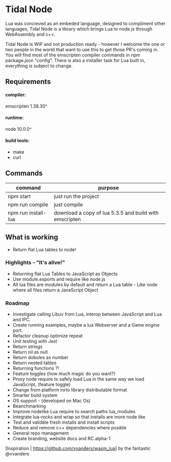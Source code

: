 # Tidal Node

Lua was concieved as an embeded language, designed to compliment other languages, Tidal Node is a library which brings Lua to node.js through WebAssembly and c++.

Tidal Node is WIP and not production ready - however I welcome the one or two people in the world that want to use this to get those PR's coming in. You will find most of the emscripten compiler commands in npm package.json "config". There is also a installer task for Lua built in, everything is subject to change.

## Requirements
#### compiler:
emscripten 1.38.30^
#### runtime:
node 10.0.0^
#### build tools:
- make
- curl

## Commands
| command | purpose |
| ------------- | ------------- |
| npm start | just run the project |
| npm run compile | just compile |
| npm run install-lua | download a copy of lua 5.3.5 and build with emscripten |

## What is working
- Return flat Lua tables to node!

### Highlights - "It's alive!"
- Returning flat Lua Tables to JavaScript as Objects
- Use module.exports and require like node.js
- All lua files are modules by default and return a Lua table - Like node where all files return a JavaScript Object

### Roadmap
- Investigate calling Libuv from Lua, interop between JavaScript and Lua and IPC.
- Create running examples, maybe a lua Webserver and a Game engine port.
- Refactor cleanup optimize repeat
- Unit testing with Jest
- Return strings
- Return nil as null
- Return dobules as number
- Return nested tables
- Returning functions ?!
- Feature toggles (how much magic do you want?)
- Proxy node require to safely load Lua in the same way we load JavaScript, (feature toggle)
- Change from platform inrto library distributable format
- Smarter build system
- OS support - (developed on Mac Os)
- Beanchmarking
- Improve nodelike Lua require to search paths lua_modules
- Integrate lua-rocks and wrap so that installs are more node like
- Test and validate fresh installs and install scripts
- Reduce and remove c++ dependencies where posible
- General repo management
- Create branding, website docs and RC.alpha-1

[Inspiration | https://github.com/vvanders/wasm_lua] by the fantastic @vvanders
